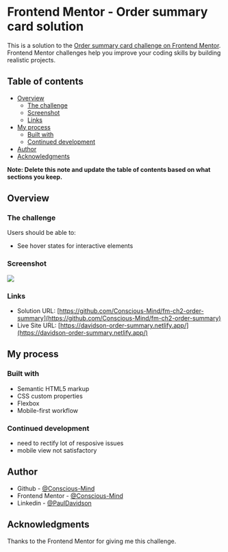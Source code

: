 # Frontend Mentor - Order summary card solution

This is a solution to the [Order summary card challenge on Frontend Mentor](https://www.frontendmentor.io/challenges/order-summary-component-QlPmajDUj). Frontend Mentor challenges help you improve your coding skills by building realistic projects.

## Table of contents

- [Overview](#overview)
  - [The challenge](#the-challenge)
  - [Screenshot](#screenshot)
  - [Links](#links)
- [My process](#my-process)
  - [Built with](#built-with)
  - [Continued development](#continued-development)
- [Author](#author)
- [Acknowledgments](#acknowledgments)

**Note: Delete this note and update the table of contents based on what sections you keep.**

## Overview

### The challenge

Users should be able to:

- See hover states for interactive elements

### Screenshot

![](./screenshot.jpg)

### Links

- Solution URL: [https://github.com/Conscious-Mind/fm-ch2-order-summary](https://github.com/Conscious-Mind/fm-ch2-order-summary)
- Live Site URL: [https://davidson-order-summary.netlify.app/](https://davidson-order-summary.netlify.app/)

## My process

### Built with

- Semantic HTML5 markup
- CSS custom properties
- Flexbox
- Mobile-first workflow

### Continued development

- need to rectify lot of resposive issues
- mobile view not satisfactory

## Author

- Github - [@Conscious-Mind](https://github.com/Conscious-Mind)
- Frontend Mentor - [@Conscious-Mind](https://www.frontendmentor.io/profile/Conscious-Mind)
- Linkedin - [@PaulDavidson](https://www.linkedin.com/in/paul-david-son/)

## Acknowledgments

Thanks to the Frontend Mentor for giving me this challenge.
